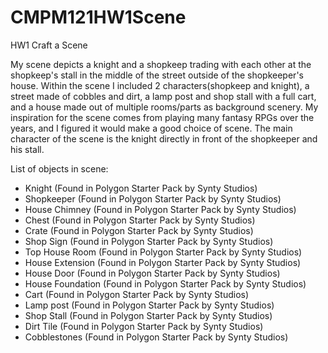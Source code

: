 # CMPM121HW1Scene
HW1 Craft a Scene

My scene depicts a knight and a shopkeep trading with each other at the shopkeep's stall in the middle of the street outside of the shopkeeper's house. Within the scene I included 2 characters(shopkeep and knight), a street made of cobbles and dirt, a lamp post and shop stall with a full cart, and a house made out of multiple rooms/parts as background scenery. My inspiration for the scene comes from playing many fantasy RPGs over the years, and I figured it would make a good choice of scene. The main character of the scene is the knight directly in front of the shopkeeper and his stall.

List of objects in scene:
- Knight (Found in Polygon Starter Pack by Synty Studios)
- Shopkeeper (Found in Polygon Starter Pack by Synty Studios)
- House Chimney (Found in Polygon Starter Pack by Synty Studios)
- Chest (Found in Polygon Starter Pack by Synty Studios)
- Crate (Found in Polygon Starter Pack by Synty Studios)
- Shop Sign (Found in Polygon Starter Pack by Synty Studios)
- Top House Room (Found in Polygon Starter Pack by Synty Studios)
- House Extension (Found in Polygon Starter Pack by Synty Studios)
- House Door (Found in Polygon Starter Pack by Synty Studios)
- House Foundation (Found in Polygon Starter Pack by Synty Studios)
- Cart (Found in Polygon Starter Pack by Synty Studios)
- Lamp post (Found in Polygon Starter Pack by Synty Studios)
- Shop Stall (Found in Polygon Starter Pack by Synty Studios)
- Dirt Tile (Found in Polygon Starter Pack by Synty Studios)
- Cobblestones (Found in Polygon Starter Pack by Synty Studios)
